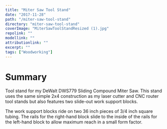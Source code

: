 ```yaml
---
title: "Miter Saw Tool Stand"
date: "2017-11-28"
path: "/miter-saw-tool-stand"
directory: "miter-saw-tool-stand"
coverImage: "MiterSawToolStandResized (1).jpg"
repolink: ""
modellink: ""
attributionlink: ""
excerpt: ""
tags: ["Woodworking"]
---
```


# Summary

Tool stand for my DeWalt DWS779 Sliding Compound Miter Saw. This stand uses the same simple 2x4 construction as my laser cutter and CNC router tool stands but also features two slide-out work support blocks.

The work support blocks ride on two 36 inch pieces of 3/4 inch square tubing. The rails for the right-hand block slide to the inside of the rails for the left-hand block to allow maximum reach in a small form factor.
